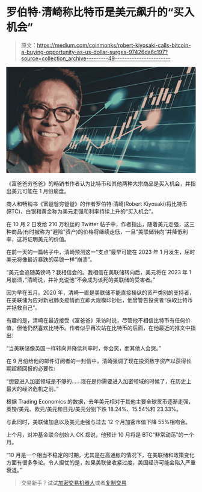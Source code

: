 # 罗伯特·清崎称比特币是美元飙升的“买入机会”

> 原文：<https://medium.com/coinmonks/robert-kiyosaki-calls-bitcoin-a-buying-opportunity-as-us-dollar-surges-97426da6c197?source=collection_archive---------49----------------------->

![](img/86cb2c1ca731926cb18b9ee8db81c0a9.png)

《富爸爸穷爸爸》的畅销书作者认为比特币和其他两种大宗商品是买入机会，并指出美元可能在 1 月份崩盘。

商人和畅销书《富爸爸穷爸爸》的作者罗伯特·清崎(Robert Kiyosaki)将比特币(BTC)、白银和黄金称为美元走强和利率持续上升的“买入机会”。

在 10 月 2 日发给 210 万粉丝的 Twitter 帖子中，作者指出，随着美元走强，这三种商品(有时被称为“避险”资产)的价格将继续走低，一旦“美联储转向”并降低利率，这将证明美元的价值。

在前一天的一篇帖子中，清崎预测这一“支点”最早可能在 2023 年 1 月发生，届时美元将像最近暴跌的英镑一样“崩溃”。

“美元会追随英镑吗？我相信会的。我相信在美联储转向后，美元将在 2023 年 1 月崩溃，”清崎说，并补充说他“不会成为该死的美联储的受害者。”

因为早在五月。2020 年，清崎一直是美联储不能直接操纵的资产类别的支持者，在美联储为应对新冠肺炎疫情而立即大规模印钞后，他曾警告投资者“获取比特币并拯救自己”。

有趣的是，清崎在最近接受《富爸爸》采访时说，尽管他不相信比特币有任何价值，但他仍然喜欢比特币。作者似乎再次站在比特币的后面，在他最近的推文中指出:

“当美联储像英国一样转向并降低利率时，你会笑，而其他人会哭。”

在 9 月份给他的邮件订阅者的一封信中，清崎强调了现在投资数字资产以获得长期超额回报的必要性:

“想要进入加密领域是不够的……现在是你需要进入加密领域的时候了，在历史上最大的经济危机之前。”

根据 Trading Economics 的数据，去年美元相对于其他主要全球货币逐渐走强，英镑/美元、欧元/美元和日元/美元分别下跌 18.24%、15.54%和 23.33%。

与此同时，美联储加息以及美元走强与过去 12 个月加密市值下降 55%相吻合。

上个月，对冲基金联合创始人 CK 郑说，他预计 10 月将是 BTC“非常动荡”的一个月。

“10 月是一个相当不稳定的时期，尤其是在高通胀的情况下，在美联储和政策变化方面有很多争论。令人担忧的是，如果美联储收紧过度，美国经济可能会陷入严重衰退。”

> 交易新手？试试[加密交易机器人](/coinmonks/crypto-trading-bot-c2ffce8acb2a)或者[复制交易](/coinmonks/top-10-crypto-copy-trading-platforms-for-beginners-d0c37c7d698c)